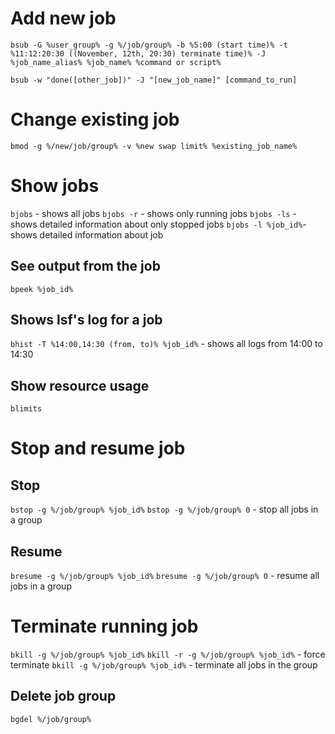 #                  Add new job

`bsub -G %user_group% -g %/job/group% -b %5:00 (start time)% -t %11:12:20:30 ((November, 12th, 20:30) terminate time)% -J %job_name_alias% %job_name% %command or script%`

`bsub -w "done([other_job])" -J "[new_job_name]" [command_to_run]`









#                  Change existing job

`bmod -g %/new/job/group% -v %new swap limit% %existing_job_name%`









#                  Show jobs

`bjobs` - shows all jobs
`bjobs -r` - shows only running jobs
`bjobs -ls` - shows detailed information about only stopped jobs
`bjobs -l %job_id%`- shows detailed information about job

##                                     See output from the job

`bpeek %job_id%`

##                                     Shows lsf's log for a job

`bhist -T %14:00,14:30 (from, to)% %job_id%` - shows all logs from 14:00 to 14:30

##                                     Show resource usage

`blimits`





#                  Stop and resume job

##                 Stop

`bstop -g %/job/group% %job_id%`
`bstop -g %/job/group% 0` - stop all jobs in a group

##                 Resume

`bresume -g %/job/group% %job_id%`
`bresume -g %/job/group% 0` - resume all jobs in a group









#                  Terminate running job

`bkill -g %/job/group% %job_id%`
`bkill -r -g %/job/group% %job_id%` - force terminate
`bkill -g %/job/group% %job_id%` - terminate all jobs in the group

##                 Delete job group

`bgdel %/job/group%`